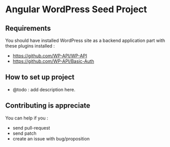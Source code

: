 # Angular WordPress Seed Project

## Requirements
You should have installed WordPress site as a backend application part with these plugins installed : 
- https://github.com/WP-API/WP-API
- https://github.com/WP-API/Basic-Auth

## How to set up project
- @todo : add description here.

## Contributing is appreciate
You can help if you : 
- send pull-request
- send patch
- create an issue with bug/proposition

